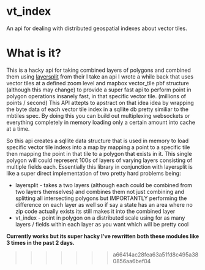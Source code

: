 # vt_index
An api for dealing with distributed geospatial indexes about vector tiles.

# What is it? 
This is a hacky api for taking combined layers of polygons and combined them using [layersplit](https:/github.com/murphy214/layersplit) from their I take an api I wrote a while back that uses vector tiles at a defined zoom level and mapbox vector_tile pbf structure (although this may change) to provide a super fast api to perform point in polygon operations insanely fast, in that specific vector tile. (millions of points / second) This API attepts to apstract on that idea idea by wrapping the byte data of each vector tile index in a sqllite db pretty similiar to the mbtiles spec. By doing this you can build out multiplexing websockets or everything completely in memory loading only a certain amount into cache at a time. 

So this api creates a sqllite data structure that is used in memory to load specific vector tile indexs into a map by mapping a point to a specific tile then mapping the point in that tile to a polygon that exists in it. This single polygon will could represent 100s of layers of varying layers consisting of multiple fields each. Essentially this library in conjunction with layersplit is like a super direct implementation of two pretty hard problems being:
  * layersplit - takes a two layers (although each could be combined from two layers themselves) and combines them not just combining and splitting all intersecting polygons but IMPORTANTLY performing the difference on each layer as well so if say a state has an area where no zip code actually exists its still makes it into the combined layer
  * vt_index - point in polygon on a distributed scale using for as many layers / fields within each layer as you want which will be pretty cool 
 
**Currently works but its super hacky I've rewritten both these modules like 3 times in the past 2 days.**
>>>>>>> a66414ac28fea63a51fd8c495a380856aa6bef04
